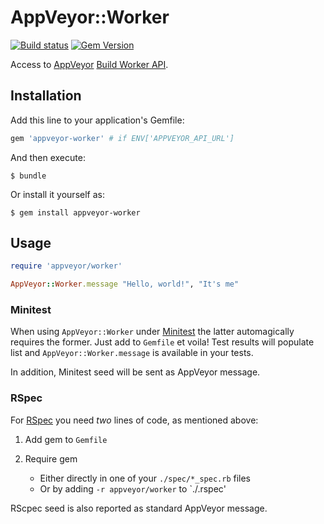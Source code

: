 # AppVeyor::Worker

[![Build status](https://ci.appveyor.com/api/projects/status/oiqm2v8jcr9td1la?svg=true)](https://ci.appveyor.com/project/ukoloff/appveyor-worker)
[![Gem Version](https://badge.fury.io/rb/appveyor-worker.svg)](http://badge.fury.io/rb/appveyor-worker)

Access to [AppVeyor][]
[Build Worker API][].

## Installation

Add this line to your application's Gemfile:

```ruby
gem 'appveyor-worker' # if ENV['APPVEYOR_API_URL']
```

And then execute:

    $ bundle

Or install it yourself as:

    $ gem install appveyor-worker

## Usage

```ruby
require 'appveyor/worker'

AppVeyor::Worker.message "Hello, world!", "It's me"
```

### Minitest

When using `AppVeyor::Worker` under
[Minitest][]
the latter automagically requires the former.
Just add to `Gemfile` et voila! Test results will populate list
and `AppVeyor::Worker.message` is available in your tests.

In addition, Minitest seed will be sent as AppVeyor message.

### RSpec

For [RSpec][] you need *two* lines of code, as mentioned above:

1. Add gem to `Gemfile`
2. Require gem

    * Either directly in one of your `./spec/*_spec.rb` files
    * Or by adding `-r appveyor/worker` to `./.rspec'

RScpec seed is also reported as standard AppVeyor message.

[AppVeyor]: http://www.appveyor.com/
[Build Worker API]: http://www.appveyor.com/docs/build-worker-api
[Minitest]: https://github.com/seattlerb/minitest
[RSpec]: http://rspec.info/
